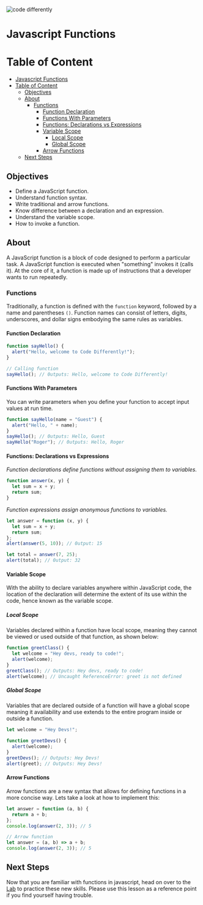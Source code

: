 ![code differently](https://user-images.githubusercontent.com/54545904/91590200-f82ec600-e928-11ea-9433-eea450388abf.png)

# Javascript Functions

# Table of Content

- [Javascript Functions](#javascript-functions)
- [Table of Content](#table-of-content)
  - [Objectives](#objectives)
  - [About](#about)
    - [Functions](#functions)
      - [Function Declaration](#function-declaration)
      - [Functions With Parameters](#functions-with-parameters)
      - [Functions: Declarations vs Expressions](#functions-declarations-vs-expressions)
      - [Variable Scope](#variable-scope)
        - [Local Scope](#local-scope)
        - [Global Scope](#global-scope)
      - [Arrow Functions](#arrow-functions)
  - [Next Steps](#next-steps)

## Objectives

- Define a JavaScript function.
- Understand function syntax.
- Write traditional and arrow functions.
- Know difference between a declaration and an expression.
- Understand the variable scope.
- How to invoke a function.

## About

A JavaScript function is a block of code designed to perform a particular task. A JavaScript function is executed when "something" invokes it (calls it). At the core of it, a function is made up of instructions that a developer wants to run repeatedly.

### Functions

Traditionally, a function is defined with the `function` keyword, followed by a name and parentheses `()`. Function names can consist of letters, digits, underscores, and dollar signs embodying the same rules as variables.

#### Function Declaration

```js
function sayHello() {
  alert("Hello, welcome to Code Differently!");
}

// Calling function
sayHello(); // 0utputs: Hello, welcome to Code Differently!
```

#### Functions With Parameters

You can write parameters when you define your function to accept input values at run time.

```js
function sayHello(name = "Guest") {
  alert("Hello, " + name);
}
sayHello(); // 0utputs: Hello, Guest
sayHello("Roger"); // 0utputs: Hello, Roger
```

#### Functions: Declarations vs Expressions

_Function declarations define functions without assigning them to variables._

```js
function answer(x, y) {
  let sum = x + y;
  return sum;
}
```

_Function expressions assign anonymous functions to variables._

```js
let answer = function (x, y) {
  let sum = x + y;
  return sum;
};
alert(answer(5, 10)); // 0utput: 15

let total = answer(7, 25);
alert(total); // 0utput: 32
```

#### Variable Scope

With the ability to declare variables anywhere within JavaScript code, the location of the declaration will determine the extent of its use within the code, hence known as the variable scope.

##### Local Scope

Variables declared within a function have local scope, meaning they cannot be viewed or used outside of that function, as shown below:

```js
function greetClass() {
  let welcome = "Hey devs, ready to code!";
  alert(welcome);
}
greetClass(); // Outputs: Hey devs, ready to code!
alert(welcome); // Uncaught ReferenceError: greet is not defined
```

##### Global Scope

Variables that are declared outside of a function will have a global scope meaning it availability and use extends to the entire program inside or outside a function.

```js
let welcome = "Hey Devs!";

function greetDevs() {
  alert(welcome);
}
greetDevs(); // Outputs: Hey Devs!
alert(greet); // Outputs: Hey Devs!
```

#### Arrow Functions

Arrow functions are a new syntax that allows for defining functions in a more concise way. Lets take a look at how to implement this:

```js
let answer = function (a, b) {
  return a + b;
};
console.log(answer(2, 3)); // 5

// Arrow function
let answer = (a, b) => a + b;
console.log(answer(2, 3)); // 5
```

## Next Steps

Now that you are familiar with functions in javascript, head on over to the [Lab](Functions%20Lab.md) to practice these new skills. Please use this lesson as a reference point if you find yourself having trouble.
